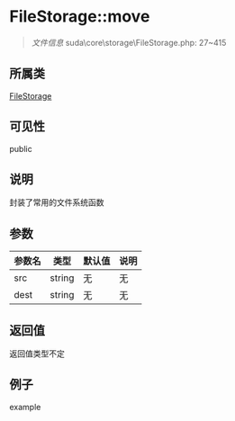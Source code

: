 # FileStorage::move

> *文件信息* suda\core\storage\FileStorage.php: 27~415
## 所属类 

[FileStorage](../FileStorage.md)

## 可见性

  public  
## 说明

封装了常用的文件系统函数

## 参数

 
| 参数名 | 类型 | 默认值 | 说明 |
|--------|-----|-------|-------|
 | src |  string | 无 | 无 |
 | dest |  string | 无 | 无 |
## 返回值
返回值类型不定
## 例子

example